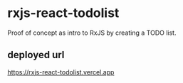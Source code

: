 # rxjs-react-todolist
Proof of concept as intro to RxJS by creating a TODO list.

## deployed url

https://rxjs-react-todolist.vercel.app
